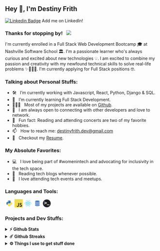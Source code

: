## Hey 👋, I'm Destiny Frith

[![Linkedin Badge](https://img.shields.io/badge/-LinkedIn-0e76a8?style=flat-square&logo=Linkedin&logoColor=white)](https://linkedin.com/in/destinyfrith) Add me on LinkedIn!

### Thanks for stopping by! &nbsp; ![](https://visitor-badge.glitch.me/badge?page_id=destinyfrith.destinyfrith&style=flat-square&color=0088cc)

I'm currently enrolled in a Full Stack Web Development Bootcamp 🎓 at Nashville Software School 🏛. I'm a passionate learner who's always curious and excited about new technologies 💡. I am excited to combine my passion and creativity with my newfound technical skills to solve real-life problems ✨👨🏻‍💻. I'm currently applying for Full Stack positions 🤓.

### Talking about Personal Stuffs:

- 🛠 &nbsp; I’m currently working with Javascript, React, Python, Django & SQL.
- 🚀 &nbsp; I’m currently learning Full Stack Development.
- 👨🏻‍💻 &nbsp; Most of my projects are available on [Github](https://github.com/destinyfrith).
- 💬 &nbsp; I am always open to connecting with other developers and love to network.
- 👾 &nbsp; Fun fact: Reading and attending concerts are two of my favorite hobbies.
- 📫 &nbsp; How to reach me: destinyfrith.dev@gmail.com
- 📝 &nbsp; Checkout my [Resume](https://github.com/iampavangandhi/iampavangandhi/blob/master/resume.pdf).

### My Absolute Favorites:

- 💻 &nbsp; I love being part of #womenintech and advocating for inclusivity in the tech space.
- 📰 &nbsp; Reading tech blogs whenever possible.
- 🍕 &nbsp; I love attending tech events and meetups.

### Languages and Tools:

<code><img height="27" src="https://raw.githubusercontent.com/github/explore/80688e429a7d4ef2fca1e82350fe8e3517d3494d/topics/python/python.png" alt="python"></code>
<code><img height="27" src="https://raw.githubusercontent.com/github/explore/80688e429a7d4ef2fca1e82350fe8e3517d3494d/topics/javascript/javascript.png" alt="javascript"></code>
<code><img height="27" src="https://raw.githubusercontent.com/github/explore/80688e429a7d4ef2fca1e82350fe8e3517d3494d/topics/react/react.png" alt="react"></code>
<code><img height="27" src="https://raw.githubusercontent.com/github/explore/80688e429a7d4ef2fca1e82350fe8e3517d3494d/topics/sql/sql.png" alt="sql"></code>
<code><img height="27" src="https://raw.githubusercontent.com/github/explore/80688e429a7d4ef2fca1e82350fe8e3517d3494d/topics/terminal/terminal.png" alt="terminal"></code>

<!--
<code><img height="25" src="https://raw.githubusercontent.com/github/explore/80688e429a7d4ef2fca1e82350fe8e3517d3494d/topics/sass/sass.png" alt="sass"></code>
-->

### Projects and Dev Stuffs:

<details>	
  <summary><b>⚡ Github Stats</b></summary>

  <br />
  <img height="180em" src="https://github-readme-stats.vercel.app/api?username=destinyfrith&show_icons=true&hide_border=true&&count_private=true&include_all_commits=true" />
  <img height="180em" src="https://github-readme-stats.vercel.app/api/top-langs/?username=destinyfrith&exclude_repo=KNN-Image-Classification&show_icons=true&hide_border=true&layout=compact&langs_count=8"/>
</details>

<details>	
  <summary><b>☄️ Github Streaks</b></summary>

  <br />
  <img height="180em" src="https://github-readme-streak-stats.herokuapp.com/?user=destinyfrith&hide_border=true" />
</details>

 
<details>	
  <br />
  <summary><b>⚙️ Things I use to get stuff done</b></summary>
  	<ul>
  	    <li><b>OS:</b> macOS Monterey 12.1</li>
	    <li><b>Laptop: </b> MacBook M1 Pro </li>
  	    <li><b>Browser: </b> Google Chrome</li>
	    <li><b>Terminal: </b> ZSH: Oh My Zsh </li>
	    <li><b>Code Editor:</b> VSCode </li>
	    <li><b>To Stay Updated:</b> Dev.to, Medium & Linkedin</li>
	    <br />	
</details>

</div>
